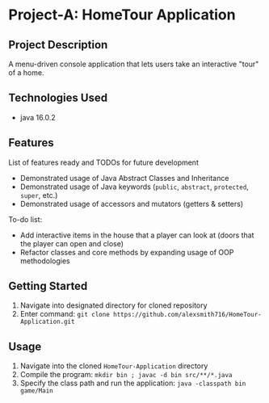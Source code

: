 # Project-A: HomeTour Application

## Project Description

A menu-driven console application that lets users take an interactive "tour" of a home.

## Technologies Used

* java 16.0.2

## Features

List of features ready and TODOs for future development
* Demonstrated usage of Java Abstract Classes and Inheritance
* Demonstrated usage of Java keywords (`public`, `abstract`, `protected`, `super`, etc.)
* Demonstrated usage of accessors and mutators (getters & setters)

To-do list:
* Add interactive items in the house that a player can look at (doors that the player can open and close)
* Refactor classes and core methods by expanding usage of OOP methodologies

## Getting Started

1. Navigate into designated directory for cloned repository
2. Enter command: `git clone https://github.com/alexsmith716/HomeTour-Application.git`

## Usage

1. Navigate into the cloned `HomeTour-Application` directory
2. Compile the program: `mkdir bin ; javac -d bin src/**/*.java`
3. Specify the class path and run the application: `java -classpath bin game/Main`
